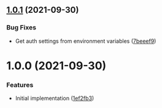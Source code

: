 ## [1.0.1](https://github.com/cbsinteractive/get-tfc-workspace-currentstate-output-action/compare/1.0.0...1.0.1) (2021-09-30)


### Bug Fixes

* Get auth settings from environment variables ([7beeef9](https://github.com/cbsinteractive/get-tfc-workspace-currentstate-output-action/commit/7beeef901321131f406373dbae528f836d0c08a0))

# 1.0.0 (2021-09-30)


### Features

* Initial implementation ([1ef2fb3](https://github.com/cbsinteractive/get-tfc-workspace-currentstate-output-action/commit/1ef2fb3691c3ff43d9ed0d67d3b9d6c68c32489c))
